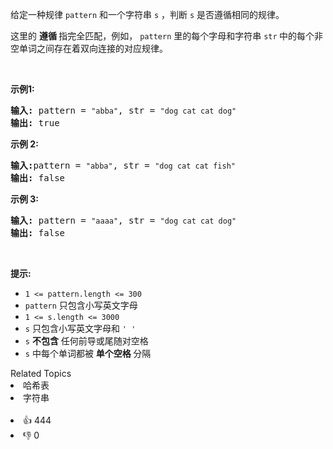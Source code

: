 <p>给定一种规律 <code>pattern</code>&nbsp;和一个字符串&nbsp;<code>s</code>&nbsp;，判断 <code>s</code>&nbsp;是否遵循相同的规律。</p>

<p>这里的&nbsp;<strong>遵循&nbsp;</strong>指完全匹配，例如，&nbsp;<code>pattern</code>&nbsp;里的每个字母和字符串&nbsp;<code>str</code><strong>&nbsp;</strong>中的每个非空单词之间存在着双向连接的对应规律。</p>

<p>&nbsp;</p>

<p><strong>示例1:</strong></p>

<pre>
<strong>输入:</strong> pattern = <code>"abba"</code>, str = <code>"dog cat cat dog"</code>
<strong>输出:</strong> true</pre>

<p><strong>示例 2:</strong></p>

<pre>
<strong>输入:</strong>pattern = <code>"abba"</code>, str = <code>"dog cat cat fish"</code>
<strong>输出:</strong> false</pre>

<p><strong>示例 3:</strong></p>

<pre>
<strong>输入:</strong> pattern = <code>"aaaa"</code>, str = <code>"dog cat cat dog"</code>
<strong>输出:</strong> false</pre>

<p>&nbsp;</p>

<p><strong>提示:</strong></p>

<ul>
	<li><code>1 &lt;= pattern.length &lt;= 300</code></li>
	<li><code>pattern</code>&nbsp;只包含小写英文字母</li>
	<li><code>1 &lt;= s.length &lt;= 3000</code></li>
	<li><code>s</code>&nbsp;只包含小写英文字母和&nbsp;<code>' '</code></li>
	<li><code>s</code>&nbsp;<strong>不包含</strong> 任何前导或尾随对空格</li>
	<li><code>s</code>&nbsp;中每个单词都被 <strong>单个空格 </strong>分隔</li>
</ul>
<div><div>Related Topics</div><div><li>哈希表</li><li>字符串</li></div></div><br><div><li>👍 444</li><li>👎 0</li></div>
